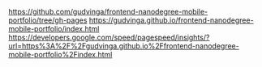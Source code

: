 https://github.com/gudvinga/frontend-nanodegree-mobile-portfolio/tree/gh-pages
https://gudvinga.github.io/frontend-nanodegree-mobile-portfolio/index.html
https://developers.google.com/speed/pagespeed/insights/?url=https%3A%2F%2Fgudvinga.github.io%2Ffrontend-nanodegree-mobile-portfolio%2Findex.html